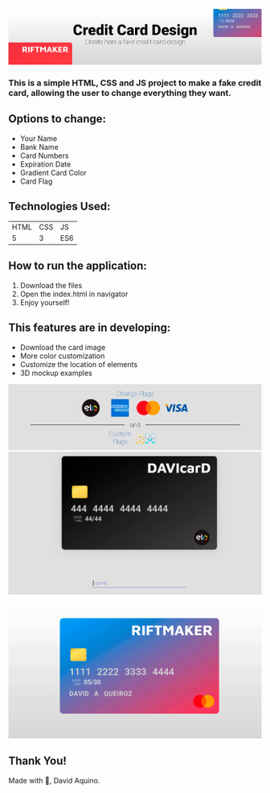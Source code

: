 ![banner](/images/CreditCard-Banner.png)

### This is a simple HTML, CSS and JS project to make a fake credit card, allowing the user to change everything they want.

## Options to change:

+ Your Name
+ Bank Name
+ Card Numbers
+ Expiration Date
+ Gradient Card Color
+ Card Flag

## Technologies Used:

<table>
    <tr>
        <td>HTML</td>
        <td>CSS</td>
        <td>JS</td>
    </tr>
    <tr>
        <td>5</td>
        <td>3</td>
        <td>ES6</td>
    </tr>
</table>

## How to run the application:

1) Download the files
2) Open the index.html in navigator
3) Enjoy yourself!

## This features are in developing:

- Download the card image
- More color customization
- Customize the location of elements
- 3D mockup examples

<center>
    <img src="/images/Card-Flags.png">
    <img src="/images/Changing-Card.gif">
    <img src="/images/Card-Examples.gif">
</center>

## Thank You!

Made with 💓, David Aquino.